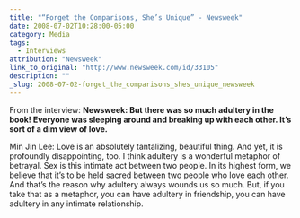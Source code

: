 ```yaml
---
title: "“Forget the Comparisons, She’s Unique” - Newsweek"
date: 2008-07-02T10:28:00-05:00
category: Media
tags:
  - Interviews
attribution: "Newsweek"
link_to_original: "http://www.newsweek.com/id/33105"
description: ""
_slug: 2008-07-02-forget_the_comparisons_shes_unique_newsweek
---
```


From the interview:
**Newsweek: But there was so much adultery in the book! Everyone was sleeping around and breaking up with each other. It’s sort of a dim view of love.**

Min Jin Lee: Love is an absolutely tantalizing, beautiful thing. And yet, it is profoundly disappointing, too. I think adultery is a wonderful metaphor of betrayal. Sex is this intimate act between two people. In its highest form, we believe that it’s to be held sacred between two people who love each other. And that’s the reason why adultery always wounds us so much. But, if you take that as a metaphor, you can have adultery in friendship, you can have adultery in any intimate relationship.
